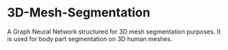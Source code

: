# 3D-Mesh-Segmentation
A Graph Neural Network structured for 3D mesh segmentation purposes. It is used for body part segmentation on 3D human meshes.
